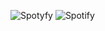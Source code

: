 ![Spotyfy](https://user-images.githubusercontent.com/100855762/196664654-f0b8c95b-9605-4c4c-91f6-9f7e2b870662.png)
![Spotify](https://user-images.githubusercontent.com/100855762/196664758-1035a92d-9f9d-4447-be46-2b576ffa8f41.png)

